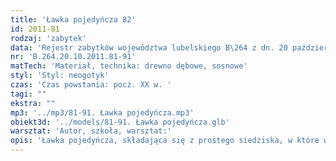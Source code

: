 ```yaml
---
title: 'Ławka pojedyńcza 82'
id: 2011-81
rodzaj: 'zabytek'
data: 'Rejestr zabytków województwa lubelskiego B\264 z dn. 20 października 2011 r. '
nr: 'B.264.20.10.2011.81-91'
matTech: 'Materiał, technika: drewno dębowe, sosnowe'
styl: 'Styl: neogotyk'
czas: 'Czas powstania: pocz. XX w. '
tagi: ""
ekstra: ""
mp3: '../mp3/81-91. Ławka pojedyńcza.mp3'
obiekt3d: '../models/81-91. Ławka pojedyńcza.glb'
warsztat: 'Autor, szkoła, warsztat:'
opis: 'Ławka pojedyńcza, składająca się z prostego siedziska, w które wprawione są trzy ażurowe podstawy, z wplecionymi literami M, stylizowanymi na gotyckie. '
---
```



